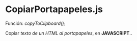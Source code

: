 # CopiarPortapapeles.js
Función: *copyToClipboard();*

Copiar *texto de un HTML al portapapeles*, en **JAVASCRIPT**..
